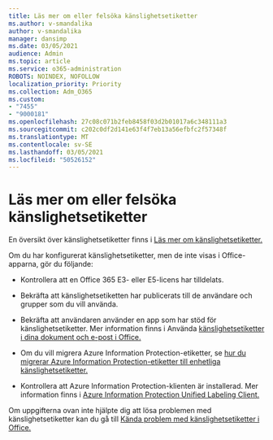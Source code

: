 ```yaml
---
title: Läs mer om eller felsöka känslighetsetiketter
ms.author: v-smandalika
author: v-smandalika
manager: dansimp
ms.date: 03/05/2021
audience: Admin
ms.topic: article
ms.service: o365-administration
ROBOTS: NOINDEX, NOFOLLOW
localization_priority: Priority
ms.collection: Adm_O365
ms.custom:
- "7455"
- "9000181"
ms.openlocfilehash: 27c08c071b2feb8458f03d2b01017a6c348111a3
ms.sourcegitcommit: c202c0df2d141e63f4f7eb13a56efbfc2f57348f
ms.translationtype: MT
ms.contentlocale: sv-SE
ms.lasthandoff: 03/05/2021
ms.locfileid: "50526152"
---
```

# <a name="learn-about-or-troubleshoot-sensitivity-labels"></a>Läs mer om eller felsöka känslighetsetiketter

En översikt över känslighetsetiketter finns i [Läs mer om känslighetsetiketter.](https://docs.microsoft.com/microsoft-365/compliance/sensitivity-labels)

Om du har konfigurerat känslighetsetiketter, men de inte visas i Office-apparna, gör du följande:

- Kontrollera att en Office 365 E3- eller E5-licens har tilldelats.

- Bekräfta att känslighetsetiketten har publicerats till de användare och grupper som du vill använda.

- Bekräfta att användaren använder en app som har stöd för känslighetsetiketter. Mer information finns i Använda [känslighetsetiketter i dina dokument och e-post i Office.](https://support.microsoft.com/topic/apply-sensitivity-labels-to-your-files-and-email-in-office-2f96e7cd-d5a4-403b-8bd7-4cc636bae0f9)

- Om du vill migrera Azure Information Protection-etiketter, se [hur du migrerar Azure Information Protection-etiketter till enhetliga känslighetsetiketter.](https://docs.microsoft.com/azure/information-protection/configure-policy-migrate-labels)

- Kontrollera att Azure Information Protection-klienten är installerad. Mer information finns i [Azure Information Protection Unified Labeling Client.](https://docs.microsoft.com/azure/information-protection/rms-client/unifiedlabelingclient-version-release-history)

Om uppgifterna ovan inte hjälpte dig att lösa problemen med känslighetsetiketter kan du gå till [Kända problem med känslighetsetiketter i Office.](https://support.microsoft.com/topic/known-issues-with-sensitivity-labels-in-office-b169d687-2bbd-4e21-a440-7da1b2743edc)
